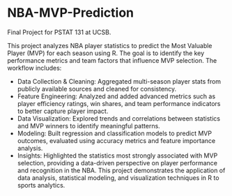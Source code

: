 # NBA-MVP-Prediction
Final Project for PSTAT 131 at UCSB. 


This project analyzes NBA player statistics to predict the Most Valuable Player (MVP) for each season using R. The goal is to identify the key performance metrics and team factors that influence MVP selection.
The workflow includes:
- Data Collection & Cleaning: Aggregated multi-season player stats from publicly available sources and cleaned for consistency.
- Feature Engineering: Analyzed and added advanced metrics such as player efficiency ratings, win shares, and team performance indicators to better capture player impact.
- Data Visualization: Explored trends and correlations between statistics and MVP winners to identify meaningful patterns.
- Modeling: Built regression and classification models to predict MVP outcomes, evaluated using accuracy metrics and feature importance analysis.
- Insights: Highlighted the statistics most strongly associated with MVP selection, providing a data-driven perspective on player performance and recognition in the NBA.
This project demonstrates the application of data analysis, statistical modeling, and visualization techniques in R to sports analytics.
